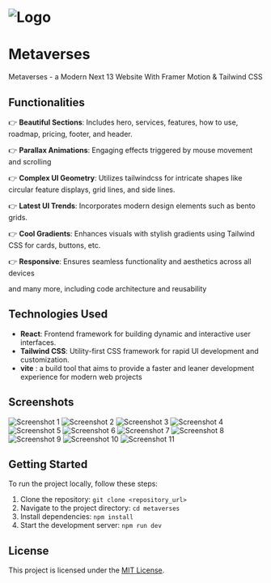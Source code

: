# ![Logo](screenshots/11.jpg)

# Metaverses

Metaverses - a Modern Next 13 Website With Framer Motion & Tailwind CSS 
## Functionalities


👉 **Beautiful Sections**: Includes hero, services, features, how to use, roadmap, pricing, footer, and header.

👉 **Parallax Animations**: Engaging effects triggered by mouse movement and scrolling

👉 **Complex UI Geometry**: Utilizes tailwindcss for intricate shapes like circular feature displays, grid lines, and side lines.

👉 **Latest UI Trends**: Incorporates modern design elements such as bento grids.

👉 **Cool Gradients**: Enhances visuals with stylish gradients using Tailwind CSS for cards, buttons, etc.

👉 **Responsive**: Ensures seamless functionality and aesthetics across all devices

and many more, including code architecture and reusability

## Technologies Used

- **React**: Frontend framework for building dynamic and interactive user interfaces.
- **Tailwind CSS**: Utility-first CSS framework for rapid UI development and customization.
- **vite** : a build tool that aims to provide a faster and leaner development experience for modern web projects
## Screenshots

![Screenshot 1](screenshots/1.jpg)
![Screenshot 2](screenshots/2.jpg)
![Screenshot 3](screenshots/3.jpg)
![Screenshot 4](screenshots/4.jpg)
![Screenshot 5](screenshots/5.jpg)
![Screenshot 6](screenshots/6.jpg)
![Screenshot 7](screenshots/7.jpg)
![Screenshot 8](screenshots/8.jpg)
![Screenshot 9](screenshots/9.jpg)
![Screenshot 10](screenshots/10.jpg)
![Screenshot 11](screenshots/11.jpg)

## Getting Started

To run the project locally, follow these steps:

1. Clone the repository: `git clone <repository_url>`
2. Navigate to the project directory: `cd metaverses`
3. Install dependencies: `npm install`
4. Start the development server: `npm run dev`

## License

This project is licensed under the [MIT License](LICENSE).
